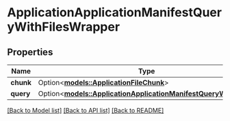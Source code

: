 # ApplicationApplicationManifestQueryWithFilesWrapper

## Properties

Name | Type | Description | Notes
------------ | ------------- | ------------- | -------------
**chunk** | Option<[**models::ApplicationFileChunk**](applicationFileChunk.md)> |  | [optional]
**query** | Option<[**models::ApplicationApplicationManifestQueryWithFiles**](applicationApplicationManifestQueryWithFiles.md)> |  | [optional]

[[Back to Model list]](../README.md#documentation-for-models) [[Back to API list]](../README.md#documentation-for-api-endpoints) [[Back to README]](../README.md)


